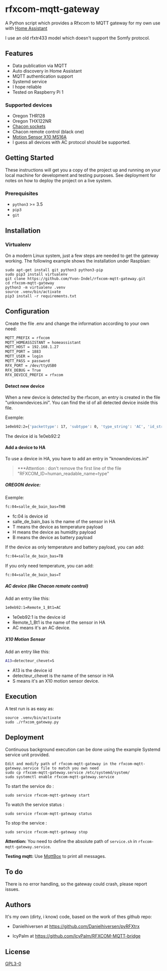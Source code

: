 # rfxcom-mqtt-gateway

A  Python script which provides a Rfxcom to MQTT gateway for my own use with [Home Assistant](https://www.home-assistant.io/docs/)

I use an old rfxtr433 model which doesn't support the Somfy protocol.

## Features

* Data publication via MQTT
* Auto discovery in Home Assistant
* MQTT authentication support
* Systemd service
* I hope reliable
* Tested on Raspberry Pi 1

### Supported devices

* Oregon THR128
* Oregon THX122NR
* [Chacon sockets](https://chacon.com/en/remote-controlled-sockets/614-set-of-3-on-off-remote-controlled-sockets-and-3-channel-remote-control-5411478546603.html)
* Chacon remote control (black one)
* [Motion Sensor X10 MS16A](https://www.x10.com/ms16a.html)
* I guess all devices with AC protocol should be supported.

## Getting Started

These instructions will get you a copy of the project up and running on your local machine for development and testing purposes. See deployment for notes on how to deploy the project on a live system.

### Prerequisites

* `python3` >= 3.5
* `pip3`
* `git`

## Installation

### Virtualenv
On a modern Linux system, just a few steps are needed to get the gateway working.
The following example shows the installation under Raspbian:

```shell
sudo apt-get install git python3 python3-pip
sudo pip3 install virtualenv
git clone https://github.com/Yvon-Indel/rfxcom-mqtt-gateway.git
cd rfxcom-mqtt-gateway
python3 -m virtualenv .venv
source .venv/bin/activate
pip3 install -r requirements.txt
```

## Configuration

Create the file .env and change the information according to your own need:
```sh
MQTT_PREFIX = rfxcom
MQTT_HOMEASSISTANT = homeassistant
MQTT_HOST = 192.168.1.27
MQTT_PORT = 1883
MQTT_USER = login
MQTT_PASS = password
RFX_PORT = /dev/ttyUSB0
RFX_DEBUG = True
RFX_DEVICE_PREFIX = rfxcom
```
#### Detect new device
When a new device is detected by the rfxcom, an entry is created in the file "unknowndevices.ini".
You can find the id of all detected device inside this file.

Exemple:
```sh
1e0eb92:2={'packettype': 17, 'subtype': 0, 'type_string': 'AC', 'id_string': '1e0eb92:2', 'known_to_be_dimmable': False, 'known_to_be_rollershutter': False, 'id_combined': 31517586, 'unitcode': 2}={'packettype': 17, 'subtype': 0, 'type_string': 'AC', 'id_string': '1e0eb92:2', 'known_to_be_dimmable': False, 'known_to_be_rollershutter': False, 'id_combined': 31517586, 'unitcode': 2}
```
The device id is 1e0eb92:2
#### Add a device to HA
To use a device in HA, you have to add an entry in "knowndevices.ini"
> ***Attention : don't remove the first line of the file "RFXCOM_ID=human_readable_name=type"
##### OREGON device:
Exemple:
```sh
fc:04=salle_de_bain_bas=THB
```
  - fc:04 is device id
  - salle_de_bain_bas is the name of the sensor in HA
  - T means the device as temperature payload
  - H means the device as humidity payload
  - B means the device as battery payload
  
If the device as only temperature and battery payload, you can add:
```sh
fc:04=salle_de_bain_bas=TB
```
If you only need temperature, you can add:
```sh
fc:04=salle_de_bain_bas=T
```
##### AC device (like Chacon remote control)

Add an entry like this:
```sh
1e0eb92:1=Remote_1_Bt1=AC
```
  - 1e0eb92:1 is the device id
  - Remote_1_Bt1 is the name of the sensor in HA
  - AC means it's an AC device.

##### X10 Motion Sensor

Add an entry like this:
```sh
A13=detecteur_chevet=S
```
  - A13 is the device id
  - detecteur_chevet is the name of the sensor in HA
  - S means it's an X10 motion sensor device.

## Execution

A test run is as easy as:

```shell
source .venv/bin/activate
sudo ./rfxcom_gateway.py
```

## Deployment

Continuous background execution can be done using the example Systemd service unit provided.
   
```shell
Edit and modify path of rfxcom-mqtt-gateway in the rfxcom-mqtt-gateway.service file to match you own need
sudo cp rfxcom-mqtt-gateway.service /etc/systemd/system/
sudo systemctl enable rfxcom-mqtt-gateway.service
```
To start the service do :
```shell
sudo service rfxcom-mqtt-gateway start 
```
To watch the service status :
```shell
sudo service rfxcom-mqtt-gateway status
```
To stop the service :
```shell
sudo service rfxcom-mqtt-gateway stop
```

**Attention:**
You need to define the absolute path of `service.sh` in `rfxcom-mqtt-gateway.service`.

**Testing mqtt:**
Use [MqttBox](http://workswithweb.com/mqttbox.html) to print all messages.

## To do
There is no error handling, so the gateway could crash, please report issues.

## Authors

It's my own (dirty, i know) code, based on the work of thes github repo:

* Danielhiversen at https://github.com/Danielhiversen/pyRFXtrx 

* IcyPalm at https://github.com/IcyPalm/RFXCOM-MQTT-bridge



## License

[GPL3-0](https://github.com/Yvon-Indel/rfxcom-mqtt-gateway/blob/master/LICENCE)
